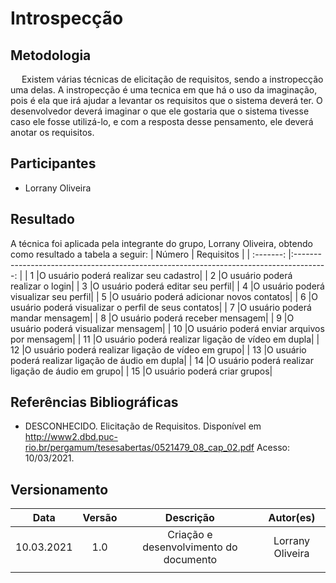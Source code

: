 # Introspecção

## Metodologia

<p>&emsp; Existem várias técnicas de elicitação de requisitos, sendo a instropecção uma delas. A instropecção é uma tecnica em que há o uso da imaginação, pois é ela que irá ajudar a levantar os requisitos que o sistema deverá ter. O desenvolvedor deverá imaginar o que ele gostaria que o sistema tivesse caso ele fosse utilizá-lo, e com a resposta desse pensamento, ele deverá anotar os requisitos. </p>


## Participantes
- Lorrany Oliveira

## Resultado
A técnica foi aplicada pela integrante do grupo, Lorrany Oliveira, obtendo como resultado a tabela a seguir: 
|   Número   |                             Requisitos                          | 
| :-------:  |:--------------------------------------------------------------------------------------: | 
|     1      |O usuário poderá realizar seu cadastro|
|     2      |O usuário poderá realizar o login| 
|     3      |O usuário poderá editar seu perfil|
|     4      |O usuário poderá visualizar seu perfil|
|     5      |O usuário poderá adicionar novos contatos| 
|     6      |O usuário poderá visualizar o perfil de seus contatos| 
|     7      |O usuário poderá mandar mensagem|
|     8      |O usuário poderá receber mensagem| 
|     9      |O usuário poderá visualizar mensagem|
|     10     |O usuário poderá enviar arquivos por mensagem|
|     11     |O usuário poderá realizar ligação de vídeo em dupla|
|     12     |O usuário poderá realizar ligação de vídeo em grupo|
|     13     |O usuário poderá realizar ligação de áudio em dupla|
|     14     |O usuário poderá realizar ligação de áudio em grupo|
|     15     |O usuário poderá criar grupos|















## Referências Bibliográficas
- DESCONHECIDO. Elicitação de Requisitos. Disponível em <http://www2.dbd.puc-rio.br/pergamum/tesesabertas/0521479_08_cap_02.pdf> Acesso: 10/03/2021.

## Versionamento
|   Data   | Versão |        Descrição        |            Autor(es)           |
| :------: | :----: | :---------------------: | :----------------------------: |
|10.03.2021|   1.0  |Criação e desenvolvimento do documento|Lorrany Oliveira|
|          |        |                         |                                |
